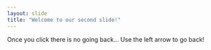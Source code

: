 ```yaml
---
layout: slide
title: "Welcome to our second slide!"
---
```

Once you click there is no going back...
Use the left arrow to go back!
